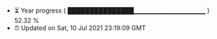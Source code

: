 - ⏳ Year progress { ███████████████▁▁▁▁▁▁▁▁▁▁▁▁▁▁▁ } 52.32 %
- ⏰ Updated on Sat, 10 Jul 2021 23:19:09 GMT

